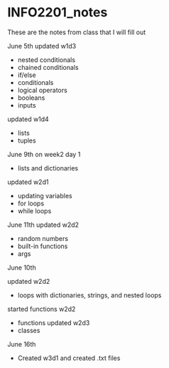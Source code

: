 # INFO2201_notes
These are the notes from class that I will fill out

June 5th
updated w1d3
- nested conditionals
- chained conditionals
- if/else
- conditionals
- logical operators
- booleans
- inputs

updated w1d4
- lists
- tuples

June 9th
on week2 day 1
- lists and dictionaries

updated w2d1
- updating variables
- for loops
- while loops

June 11th
updated w2d2
- random numbers
- built-in functions
- args

June 10th

updated w2d2
- loops with dictionaries, strings, and nested loops

started functions w2d2
- functions
updated w2d3
- classes

June 16th
- Created w3d1 and created .txt files

